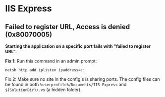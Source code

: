 # IIS Express

## Failed to register URL, Access is denied \(0x80070005\)

**Starting the application on a specific port fails with "failed to register URL".**

**Fix 1**: Run this command in an admin prompt:

`netsh http add iplisten ipaddress=::`

Fix 2: Make sure no site in the config's is sharing ports. The config files can be found in both `%userprofile%/Documents/IIS Express` and `$(SolutionDir)/.vs` \(a hidden folder\).

